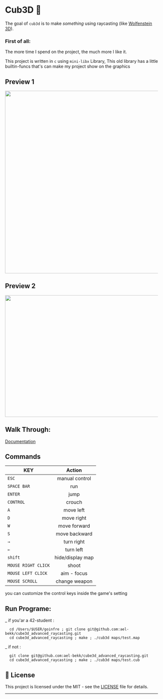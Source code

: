 # Cub3D 👾

The goal of ``cub3d`` is to make *something* using raycasting (like [Wolfenstein 3D](https://fr.wikipedia.org/wiki/Wolfenstein_3D)).

### First of all:
  The more time I spend on the project, the much more I like it.

This project is written in ``c`` using ``mini-libx`` Library, 
This old library has a little builtin-funcs that's can make my project show on the graphics

## Preview 1
<img src="https://github.com/ael-bekk/cube3d_advanced_raycasting/blob/main/img_srces/Blank%208%20Grids%20Collage.png" width=700 height=600/>

## Preview 2
<a href="https://www.youtube.com/watch?v=fO-BOwalGnk" alt="By ael-bekk">
<img src="https://github.com/ael-bekk/cube3d_advanced_raycasting/blob/main/img_srces/Screen%20Shot%202022-10-19%20at%208.44.20%20PM.png" width=700 height=400/>
</a>


## Walk Through:
  [Documentation](https://github.com/ael-bekk/cube3d_advanced_raycasting/blob/main/note.md)

## Commands

| KEY           | Action        |
| ------------- |:-------------:|
| `ESC`         | manual control     |
| `SPACE BAR`   | run         |
| `ENTER`         | jump |
| `CONTROL`         | crouch |
| `A`           | move left     |
| `D`           | move right    |
| `W`           | move forward  |
| `S`           | move backward |
| `→`           | turn right    |
| `←`           | turn left     |
| `shift`       | hide/display map|
| `MOUSE RIGHT CLICK`           | shoot |
| `MOUSE LEFT CLICK`           | aim - focus|
| `MOUSE SCROLL`      | change weapon |

you can customize the control keys inside the game's setting

## Run Programe:

_ if you'ar a 42-student :

```
  cd /Users/$USER/goinfre ; git clone git@github.com:ael-bekk/cube3d_advanced_raycasting.git
  cd cube3d_advanced_raycasting ; make ; ./cub3d maps/test.map
```

_ if not :

```
  git clone git@github.com:ael-bekk/cube3d_advanced_raycasting.git
  cd cube3d_advanced_raycasting ; make ; ./cub3d maps/test.cub
```

## 📝 License

This project is licensed under the MIT - see the [LICENSE](LICENSE) file for details.

---
